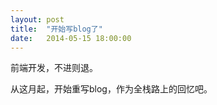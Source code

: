 ```yaml
---
layout: post
title:  "开始写blog了"
date:   2014-05-15 18:00:00
---
```



前端开发，不进则退。

从这月起，开始重写blog，作为全栈路上的回忆吧。

